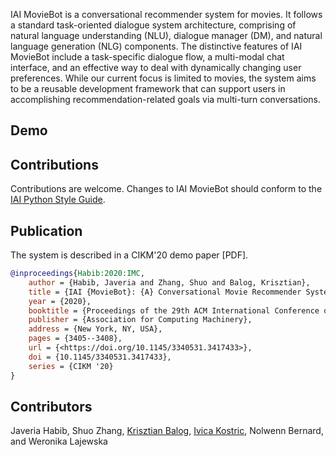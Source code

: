 IAI MovieBot is a conversational recommender system for movies. It follows a standard task-oriented dialogue system architecture, comprising of natural language understanding (NLU), dialogue manager (DM), and natural language generation (NLG) components. The distinctive features of IAI MovieBot include a task-specific dialogue flow, a multi-modal chat interface, and an effective way to deal with dynamically changing user preferences. While our current focus is limited to movies, the system aims to be a reusable development framework that can support users in accomplishing recommendation-related goals via multi-turn conversations.

## Demo

<div id=chatWidgetContainer></div>
<script
  type="text/javascript"
  src="https://cdn.jsdelivr.net/npm/iaigroup-chatwidget@1.2.1/build/bundle.min.js"
></script>

<script type="text/javascript">
  ChatWidget({
    name: "MovieBot",
    serverUrl: "https://gustav1.ux.uis.no",
    socketioPath: "/moviebot",
    useFeedback: false,
    useLogin: false,
  });
</script>

## Contributions

Contributions are welcome. Changes to IAI MovieBot should conform to the [IAI Python Style Guide](https://github.com/iai-group/guidelines/tree/main/python#readme).

## Publication

The system is described in a CIKM'20 demo paper [PDF].

```bibtex
@inproceedings{Habib:2020:IMC,
    author = {Habib, Javeria and Zhang, Shuo and Balog, Krisztian},
    title = {IAI {MovieBot}: {A} Conversational Movie Recommender System},
    year = {2020},
    booktitle = {Proceedings of the 29th ACM International Conference on Information and Knowledge Management},
    publisher = {Association for Computing Machinery},
    address = {New York, NY, USA},
    pages = {3405--3408},
    url = {<https://doi.org/10.1145/3340531.3417433>},
    doi = {10.1145/3340531.3417433},
    series = {CIKM '20}
}
```

## Contributors

Javeria Habib, Shuo Zhang, [Krisztian Balog](krisztianbalog.com), [Ivica Kostric](https://ikostric.github.io/), Nolwenn Bernard, and Weronika Lajewska
